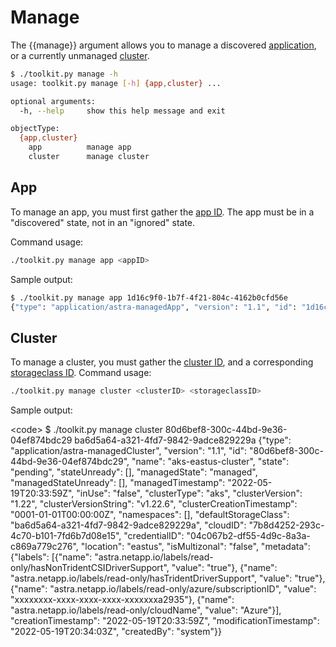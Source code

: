 # Manage

The {{manage}} argument allows you to manage a discovered [application](#app), or a currently unmanaged [cluster](#cluster).

```bash
$ ./toolkit.py manage -h                
usage: toolkit.py manage [-h] {app,cluster} ...

optional arguments:
  -h, --help     show this help message and exit

objectType:
  {app,cluster}
    app          manage app
    cluster      manage cluster
```

## App

To manage an app, you must first gather the [app ID](../list/README.md#apps).  The app must be in a "discovered" state, not in an "ignored" state.

Command usage:

```bash
./toolkit.py manage app <appID>
```

Sample output:

```bash
$ ./toolkit.py manage app 1d16c9f0-1b7f-4f21-804c-4162b0cfd56e
{"type": "application/astra-managedApp", "version": "1.1", "id": "1d16c9f0-1b7f-4f21-804c-4162b0cfd56e", "name": "jfrogcr-artifactory", "state": "running", "stateUnready": [], "managedState": "managed", "managedStateUnready": [], "managedTimestamp": "2022-05-20T17:13:19Z", "protectionState": "none", "protectionStateUnready": [], "collectionState": "fullyCollected", "collectionStateTransitions": [{"from": "notCollected", "to": ["partiallyCollected", "fullyCollected"]}, {"from": "partiallyCollected", "to": ["fullyCollected"]}, {"from": "fullyCollected", "to": []}], "collectionStateDetails": [], "appDefnSource": "helm", "appLabels": [{"name": "app", "value": "artifactory"}, {"name": "release", "value": "jfrogcr"}], "system": "false", "pods": [{"podName": "jfrogcr-artifactory-0", "podNamespace": "jfrogcr", "nodeName": "gke-uswest1-cluster-default-node-pool-3ee0f741-kkxr", "containers": [{"containerName": "artifactory", "image": "releases-docker.jfrog.io/jfrog/artifactory-jcr:7.38.10", "containerState": "available", "containerStateUnready": []}], "podState": "available", "podStateUnready": [], "podLabels": [{"name": "release", "value": "jfrogcr"}, {"name": "role", "value": "artifactory"}, {"name": "statefulset.kubernetes.io/pod-name", "value": "jfrogcr-artifactory-0"}, {"name": "app", "value": "artifactory"}, {"name": "chart", "value": "artifactory-107.38.10"}, {"name": "component", "value": "artifactory"}, {"name": "controller-revision-hash", "value": "jfrogcr-artifactory-585f5f66f6"}, {"name": "heritage", "value": "Helm"}], "podCreationTimestamp": "2022-05-20T15:58:53Z"}, {"podName": "jfrogcr-artifactory-nginx-748d4c8894-ntcjp", "podNamespace": "jfrogcr", "nodeName": "gke-uswest1-cluster-default-node-pool-3ee0f741-stm6", "containers": [{"containerName": "nginx", "image": "releases-docker.jfrog.io/jfrog/nginx-artifactory-pro:7.38.10", "containerState": "provisioning", "containerStateUnready": ["Container 'nginx' is not ready"]}], "podState": "provisioning", "podStateUnready": ["Ready condition is false: containers with unready status: [nginx]", "ContainersReady condition is false: containers with unready status: [nginx]", "Container 'nginx' is not ready"], "podLabels": [{"name": "pod-template-hash", "value": "748d4c8894"}, {"name": "release", "value": "jfrogcr"}, {"name": "app", "value": "artifactory"}, {"name": "chart", "value": "artifactory-107.38.10"}, {"name": "component", "value": "nginx"}, {"name": "heritage", "value": "Helm"}], "podCreationTimestamp": "2022-05-20T15:58:53Z"}], "namespace": "jfrogcr", "clusterName": "uswest1-cluster", "clusterID": "c9456cae-b2d4-400b-ac53-60637d57da57", "clusterType": "gke", "metadata": {"labels": [], "creationTimestamp": "2022-05-20T15:59:36Z", "modificationTimestamp": "2022-05-20T17:13:12Z", "createdBy": "system"}}
```

## Cluster

To manage a cluster, you must gather the [cluster ID](../list/README.md#clusters), and a corresponding [storageclass ID](../list/README.md#storageclasses).  Command usage:

```bash
./toolkit.py manage cluster <clusterID> <storageclassID>
```

Sample output:

\<code\>
$ ./toolkit.py manage cluster 80d6bef8-300c-44bd-9e36-04ef874bdc29 ba6d5a64-a321-4fd7-9842-9adce829229a
{"type": "application/astra-managedCluster", "version": "1.1", "id": "80d6bef8-300c-44bd-9e36-04ef874bdc29", "name": "aks-eastus-cluster", "state": "pending", "stateUnready": [], "managedState": "managed", "managedStateUnready": [], "managedTimestamp": "2022-05-19T20:33:59Z", "inUse": "false", "clusterType": "aks", "clusterVersion": "1.22", "clusterVersionString": "v1.22.6", "clusterCreationTimestamp": "0001-01-01T00:00:00Z", "namespaces": [], "defaultStorageClass": "ba6d5a64-a321-4fd7-9842-9adce829229a", "cloudID": "7b8d4252-293c-4c70-b101-7fd6b7d08e15", "credentialID": "04c067b2-df55-4d9c-8a3a-c869a779c276", "location": "eastus", "isMultizonal": "false", "metadata": {"labels": [{"name": "astra.netapp.io/labels/read-only/hasNonTridentCSIDriverSupport", "value": "true"}, {"name": "astra.netapp.io/labels/read-only/hasTridentDriverSupport", "value": "true"}, {"name": "astra.netapp.io/labels/read-only/azure/subscriptionID", "value": "xxxxxxxx-xxxx-xxxx-xxxx-xxxxxxxa2935"}, {"name": "astra.netapp.io/labels/read-only/cloudName", "value": "Azure"}], "creationTimestamp": "2022-05-19T20:33:59Z", "modificationTimestamp": "2022-05-19T20:34:03Z", "createdBy": "system"}}
</code>
